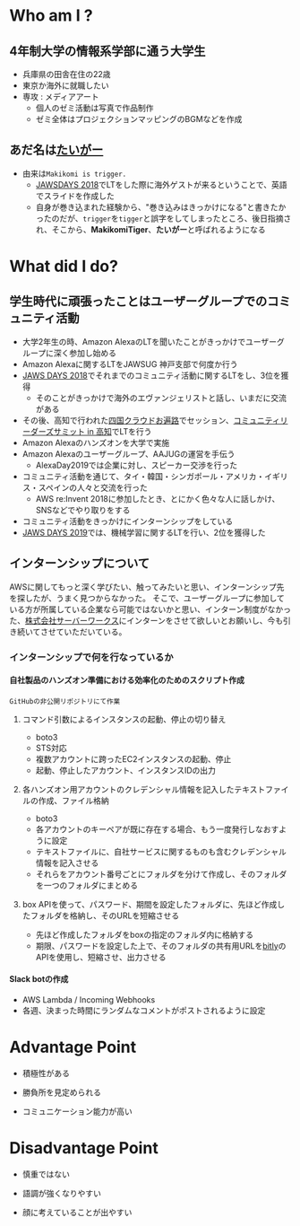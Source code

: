 # Who am I ?
## 4年制大学の情報系学部に通う大学生
- 兵庫県の田舎在住の22歳
- 東京か海外に就職したい
- 専攻 : メディアアート
    - 個人のゼミ活動は写真で作品制作
    - ゼミ全体はプロジェクションマッピングのBGMなどを作成

## あだ名は[たいがー](https://twitter.com/MakikomiTiger)
- 由来は`Makikomi is trigger.`
    - [JAWSDAYS 2018](https://jawsdays2018.jaws-ug.jp/)でLTをした際に海外ゲストが来るということで、英語でスライドを作成した
    - 自身が巻き込まれた経験から、"巻き込みはきっかけになる"と書きたかったのだが、`trigger`を`tigger`と誤字をしてしまったところ、後日指摘され、そこから、**MakikomiTiger**、**たいがー**と呼ばれるようになる

# What did I do?
##  学生時代に頑張ったことは**ユーザーグループでのコミュニティ活動**
- 大学2年生の時、Amazon AlexaのLTを聞いたことがきっかけでユーザーグループに深く参加し始める
- Amazon Alexaに関するLTをJAWSUG 神戸支部で何度か行う
- [JAWS DAYS 2018](https://jawsdays2018.jaws-ug.jp/)でそれまでのコミュニティ活動に関するLTをし、3位を獲得
    - そのことがきっかけで海外のエヴァンジェリストと話し、いまだに交流がある
- その後、高知で行われた[四国クラウドお遍路](http://ohenro.jaws-ug.jp/)でセッション、[コミュニティリーダーズサミット in 高知](https://eventregist.com/e/CLS_Kochi?lang=ja_JP)でLTを行う
- Amazon Alexaのハンズオンを大学で実施
- Amazon Alexaのユーザーグループ、AAJUGの運営を手伝う
    - AlexaDay2019では企業に対し、スピーカー交渉を行った
- コミュニティ活動を通じて、タイ・韓国・シンガポール・アメリカ・イギリス・スペインの人々と交流を行った
    - AWS re:Invent 2018に参加したとき、とにかく色々な人に話しかけ、SNSなどでやり取りをする
- コミュニティ活動をきっかけにインターンシップをしている
- [JAWS DAYS 2019](https://jawsdays2019.jaws-ug.jp/)では、機械学習に関するLTを行い、2位を獲得した

## インターンシップについて
AWSに関してもっと深く学びたい、触ってみたいと思い、インターンシップ先を探したが、うまく見つからなかった。
そこで、ユーザーグループに参加している方が所属している企業なら可能ではないかと思い、インターン制度がなかった、[株式会社サーバーワークス](https://www.serverworks.co.jp/)にインターンをさせて欲しいとお願いし、今も引き続いてさせていただいている。

### インターンシップで何を行なっているか
#### 自社製品のハンズオン準備における効率化のためのスクリプト作成
`GitHubの非公開リポジトリにて作業`
1.  コマンド引数によるインスタンスの起動、停止の切り替え
    - boto3
    - STS対応
    - 複数アカウントに跨ったEC2インスタンスの起動、停止
    - 起動、停止したアカウント、インスタンスIDの出力

2. 各ハンズオン用アカウントのクレデンシャル情報を記入したテキストファイルの作成、ファイル格納
    - boto3
    - 各アカウントのキーペアが既に存在する場合、もう一度発行しなおすように設定
    - テキストファイルに、自社サービスに関するものも含むクレデンシャル情報を記入させる
    - それらをアカウント番号ごとにフォルダを分けて作成し、そのフォルダを一つのフォルダにまとめる

3. box APIを使って、パスワード、期間を設定したフォルダに、先ほど作成したフォルダを格納し、そのURLを短縮させる
    - 先ほど作成したフォルダをboxの指定のフォルダ内に格納する
    - 期限、パスワードを設定した上で、そのフォルダの共有用URLを[bitly](https://bitly.com/)のAPIを使用し、短縮させ、出力させる

#### Slack botの作成
- AWS Lambda / Incoming Webhooks
- 各週、決まった時間にランダムなコメントがポストされるように設定

# Advantage Point
- 積極性がある

- 勝負所を見定められる

- コミュニケーション能力が高い

# Disadvantage Point
- 慎重ではない

- 語調が強くなりやすい

- 顔に考えていることが出やすい
